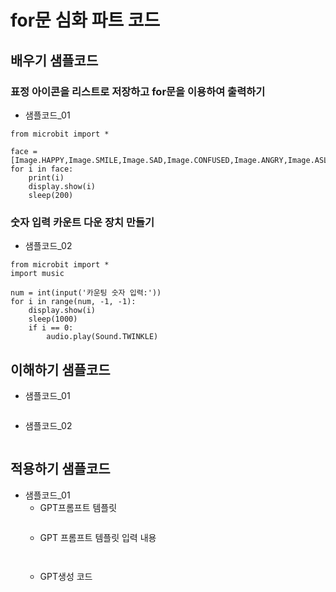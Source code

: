 # for문 심화 파트 코드
## 배우기 샘플코드
### 표정 아이콘을 리스트로 저장하고 for문을 이용하여 출력하기
* 샘플코드_01
```
from microbit import *

face = [Image.HAPPY,Image.SMILE,Image.SAD,Image.CONFUSED,Image.ANGRY,Image.ASLEEP,Image.SURPRISED]
for i in face:
    print(i)
    display.show(i)
    sleep(200)

```
### 숫자 입력 카운트 다운 장치 만들기
* 샘플코드_02
```
from microbit import *
import music

num = int(input('카운팅 숫자 입력:'))
for i in range(num, -1, -1):
    display.show(i)
    sleep(1000)
    if i == 0:
        audio.play(Sound.TWINKLE)
```


## 이해하기 샘플코드
* 샘플코드_01
```
```

* 샘플코드_02
```
```


## 적용하기 샘플코드
* 샘플코드_01
  - GPT프롬프트 템플릿
    ```
  
    ```
  - GPT 프롬프트 템플릿 입력 내용
    ```
   
    ```
  - GPT생성 코드
    ```
   
    ```
